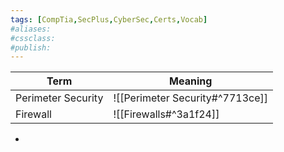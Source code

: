 ```yaml
---
tags: [CompTia,SecPlus,CyberSec,Certs,Vocab]
#aliases:
#cssclass:
#publish:
---
```


| Term               | Meaning                         |
| ------------------ | ------------------------------- |
| Perimeter Security | ![[Perimeter Security#^7713ce]] |
| Firewall           | ![[Firewalls#^3a1f24]]                                |

-